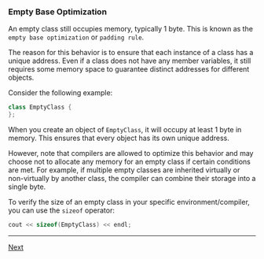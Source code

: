 ### Empty Base Optimization

An empty class still occupies memory, typically 1 byte. This is known as the `empty base optimization` or `padding rule`.

The reason for this behavior is to ensure that each instance of a class has a unique address. Even if a class does not have any member variables, it still requires some memory space to guarantee distinct addresses for different objects.

Consider the following example:

```cpp
class EmptyClass {
};
```

When you create an object of `EmptyClass`, it will occupy at least 1 byte in memory. This ensures that every object has its own unique address.

However, note that compilers are allowed to optimize this behavior and may choose not to allocate any memory for an empty class if certain conditions are met. For example, if multiple empty classes are inherited virtually or non-virtually by another class, the compiler can combine their storage into a single byte.

To verify the size of an empty class in your specific environment/compiler, you can use the `sizeof` operator:

```cpp
cout << sizeof(EmptyClass) << endl;
```

---
[Next](https://github.com/Lavin-tom/cpp_programming/tree/master/Inheritance/)
